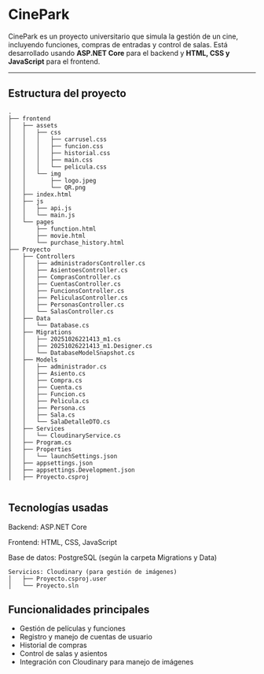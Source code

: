 # CinePark

CinePark es un proyecto universitario que simula la gestión de un cine, incluyendo funciones, compras de entradas y control de salas. Está desarrollado usando **ASP.NET Core** para el backend y **HTML, CSS y JavaScript** para el frontend.

---

## Estructura del proyecto

```plaintext
.
├── frontend
│   ├── assets
│   │   ├── css
│   │   │   ├── carrusel.css
│   │   │   ├── funcion.css
│   │   │   ├── historial.css
│   │   │   ├── main.css
│   │   │   └── pelicula.css
│   │   └── img
│   │       ├── logo.jpeg
│   │       └── QR.png
│   ├── index.html
│   ├── js
│   │   ├── api.js
│   │   └── main.js
│   └── pages
│       ├── function.html
│       ├── movie.html
│       └── purchase_history.html
├── Proyecto
│   ├── Controllers
│   │   ├── administradorsController.cs
│   │   ├── AsientoesController.cs
│   │   ├── ComprasController.cs
│   │   ├── CuentasController.cs
│   │   ├── FuncionsController.cs
│   │   ├── PeliculasController.cs
│   │   ├── PersonasController.cs
│   │   └── SalasController.cs
│   ├── Data
│   │   └── Database.cs
│   ├── Migrations
│   │   ├── 20251026221413_m1.cs
│   │   ├── 20251026221413_m1.Designer.cs
│   │   └── DatabaseModelSnapshot.cs
│   ├── Models
│   │   ├── administrador.cs
│   │   ├── Asiento.cs
│   │   ├── Compra.cs
│   │   ├── Cuenta.cs
│   │   ├── Funcion.cs
│   │   ├── Pelicula.cs
│   │   ├── Persona.cs
│   │   ├── Sala.cs
│   │   └── SalaDetalleDTO.cs
│   ├── Services
│   │   └── CloudinaryService.cs
│   ├── Program.cs
│   ├── Properties
│   │   └── launchSettings.json
│   ├── appsettings.json
│   ├── appsettings.Development.json
│   ├── Proyecto.csproj


```
## Tecnologías usadas

Backend: ASP.NET Core

Frontend: HTML, CSS, JavaScript

Base de datos: PostgreSQL (según la carpeta Migrations y Data)
```plaintext
Servicios: Cloudinary (para gestión de imágenes)
│   ├── Proyecto.csproj.user
│   └── Proyecto.sln
```
## Funcionalidades principales

- Gestión de películas y funciones
- Registro y manejo de cuentas de usuario
- Historial de compras
- Control de salas y asientos
- Integración con Cloudinary para manejo de imágenes
